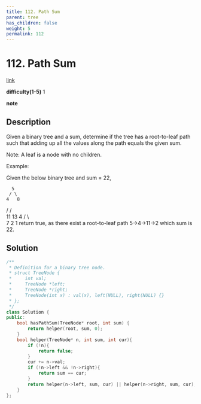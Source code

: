 ```yaml
---
title: 112. Path Sum
parent: tree
has_children: false
weight: 5
permalink: 112
---
```

# 112. Path Sum
[link](https://leetcode.com/problems/path-sum)

**difficulty(1-5)**
1

**note**

## Description
Given a binary tree and a sum, determine if the tree has a root-to-leaf path such that adding up all the values along the path equals the given sum.

Note: A leaf is a node with no children.

Example:

Given the below binary tree and sum = 22,

      5
     / \
    4   8
   /   / \
  11  13  4
 /  \      \
7    2      1
return true, as there exist a root-to-leaf path 5->4->11->2 which sum is 22.

## Solution
```c++
/**
 * Definition for a binary tree node.
 * struct TreeNode {
 *     int val;
 *     TreeNode *left;
 *     TreeNode *right;
 *     TreeNode(int x) : val(x), left(NULL), right(NULL) {}
 * };
 */
class Solution {
public:
    bool hasPathSum(TreeNode* root, int sum) {
        return helper(root, sum, 0);
    }
    bool helper(TreeNode* n, int sum, int cur){
        if (!n){
            return false;
        }
        cur += n->val;
        if (!n->left && !n->right){
            return sum == cur;
        }
        return helper(n->left, sum, cur) || helper(n->right, sum, cur);
    }
};
```